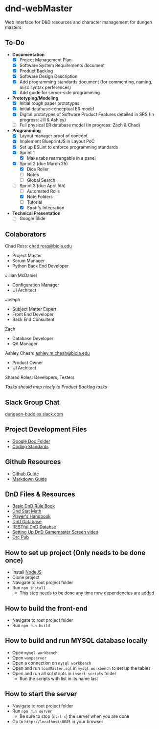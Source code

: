 # dnd-webMaster
Web Interface for D&amp;D resources and character management for dungen masters

## To-Do

- **Documentation**
  - [x] Project Management Plan
  - [x] Software System Requirements document
  - [x] Product Backlog
  - [x] Software Design Description
  - [x] Add programming standards document (for commenting, naming, misc syntax perferences)
  - [x] Add guide for server-side programming
- **Prototyping/Modeling**
  - [x] Initial rough paper prototypes
  - [x] Initial database conceptual ER model
  - [x] Digital prototypes of Software Product Features detailed in SRS (In progress: Jill & Ashley)
  - [ ] Full physical ER database model (In progress: Zach & Chad)
- **Programming**
  - [x] Layout manager proof of concept
  - [x] Implement BlueprintJS in Layout PoC
  - [x] Set up ESLint to enforce programming standards
  - [x] Sprint 1
    - [x] Make tabs rearrangable in a panel
  - [x] Sprint 2 (due March 25)
    - [x] Dice Roller
    - [ ] Notes
    - [ ] Global Search
  - [ ] Sprint 3 (due April 5th)
    - [ ] Automated Rolls
    - [x] Note Folders
    - [ ] Tutorial
    - [x] Spotify Integration
- **Technical Presentation**
  - [ ] Google Slide

## Colaborators
Chad Ross: chad.ross@biola.edu
* Project Master
* Scrum Manager
* Python Back End Developer

Jillian McDaniel
* Configuration Manager
* UI Architect

Joseph
* Subject Matter Expert
* Front End Developer
* Back End Consultent

Zach
* Database Developer
* QA Manager

Ashley Cheah: ashley.m.cheah@biola.edu
* Product Owner
* UI Architect

Shared Roles: Developers, Testers

*Tasks should map nicely to Product Backlog tasks*


## Slack Group Chat
[dungeon-buddies.slack.com](dungeon-buddies.slack.com)

## Project Development Files
* [Google Doc Folder](https://drive.google.com/open?id=1OAeJDv-UKCkhTApC6I0JAv16NSvbTEsB)
* [Coding Standards](./docs/coding-standards.md)

## Github Resources
* [Github Guide](https://guides.github.com/)
* [Markdown Guide](https://github.com/adam-p/markdown-here/wiki/Markdown-Cheatsheet)

## DnD Files & Resources
* [Basic DnD Rule Book](http://media.wizards.com/2018/dnd/downloads/DnD_BasicRules_2018.pdf)
* [Dnd Stat Math](http://monkeysushi.net/gaming/DnD/math.html)
* [Player's Handbook](http://choisey.free.fr/3.5/Core/Indexed%20Player%20Handbook%20v3.5.pdf)
* [DnD Database](http://www.imarvintpa.com/DndLive/index.php)
* [RESTful DnD Databse](http://www.dnd5eapi.co/)
* [Setting Up DnD Gamemaster Screen video](https://www.youtube.com/watch?v=YRMVTmbe-Is&index=9&list=WL)
* [Orc Pub](http://www.orcpub.com/)

## How to set up project (Only needs to be done once)
* Install [NodeJS](https://nodejs.org/en/)
* Clone project
* Navigate to root project folder
* Run `npm install`
  * This step needs to be done any time new dependencies are added

## How to build the front-end
* Navigate to root project folder
* Run `npm run build`

## How to build and run MYSQL database locally
* Open `mysql workbench`
* Open `wampserver`
* Open a connection on `mysql workbench`
* Open and run `loadMaster.sql` in `mysql workbench` to set up the tables
* Open and run all sql stripts in `insert-scripts` folder
  - Run the scripts with list in its name last

## How to start the server
* Navigate to root project folder
* Run `npm run server`
  * Be sure to stop (`ctrl-c`) the server when you are done
* Go to `http://localhost:8085` in your browser
